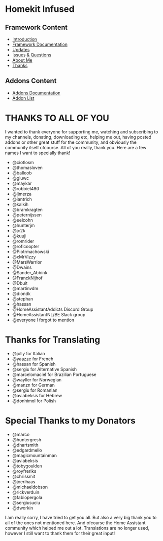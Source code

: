 # Homekit Infused

## Framework Content
- [Introduction](index.md)
- [Framework Documentation](framework.md)
- [Updates](updates.md)
- [Issues & Questions](issues.md)
- [About Me](about.md)
- [Thanks](thanks.md)

## Addons Content
- [Addons Documentation](addons.md)
- [Addon List](https://github.com/jimz011/homekit-infused/blob/master/docs/addon_list.md)

# THANKS TO ALL OF YOU
I wanted to thank everyone for supporting me, watching and subscribing to my channels, donating, downloading etc, helping me out, having posted addons or other great stuff for the community, and obviously the community itself ofcourse.
All of you really, thank you. Here are a few names I want to specially thank!
  - @ciotlosm
  - @thomasloven
  - @balloob
  - @gluwc
  - @maykar
  - @robbiet480
  - @ljmerza
  - @iantrich
  - @kalkih
  - @bramkragten
  - @peternijssen
  - @eelcohn
  - @hunterjm
  - @jc2k
  - @kuuji
  - @romrider
  - @roflcoopter
  - @Piotrmachowski
  - @xMrVizzy
  - @MarsWarrior
  - @Dwains
  - @Sander_Abbink
  - @FranckNijhof
  - @Dbuit
  - @martinvdm
  - @diondk
  - @stephan
  - @hassan
  - @HomeAssistantAddicts Discord Group
  - @HomeAssistantNL/BE Slack group
  - @everyone I forgot to mention
  
# Thanks for Translating
  - @jolly for Italian
  - @yaazze for French
  - @hassan for Spanish
  - @sergiu for Alternative Spanish
  - @marcelomaciel for Brazilian Portuguese
  - @wayller for Norwegian
  - @manzn for German
  - @sergiu for Romanian
  - @aviabeksis for Hebrew
  - @donhimol for Polish
  
# Special Thanks to my Donators
  - @marco
  - @huntergresh
  - @dhartsmith
  - @edgardmello
  - @magicmountainman
  - @aviabeksis
  - @tobygoulden
  - @royfreriks
  - @chrissmit
  - @joerihaas
  - @michaeldobson
  - @rickverduin
  - @fabiopergola
  - @sergiusuciu
  - @dworkin

I am really sorry, I have tried to get you all. But also a very big thank you to all of the ones not mentioned here. And ofcourse the Home Assistant community which helped me out a lot. Translations are no longer used, however I still want to thank them for their great input!
